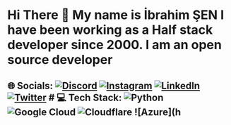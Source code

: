 # Hi There 👋  My name is İbrahim ŞEN I have been working as a Half stack developer since 2000. I am an open source developer



## 🌐 Socials: [![Discord](https://img.shields.io/badge/Discord-%237289DA.svg?logo=discord&logoColor=white)](https://discord.gg/https://discord.gg/k45RKzFk) [![Instagram](https://img.shields.io/badge/Instagram-%23E4405F.svg?logo=Instagram&logoColor=white)](https://instagram.com/https://instagram.com/miharbines) [![LinkedIn](https://img.shields.io/badge/LinkedIn-%230077B5.svg?logo=linkedin&logoColor=white)](https://linkedin.com/in/https://www.linkedin.com/in/miharbines/) [![Twitter](https://img.shields.io/badge/Twitter-%231DA1F2.svg?logo=Twitter&logoColor=white)](https://twitter.com/https://twitter.com/miharbines16)   # 💻 Tech Stack: ![Python](https://img.shields.io/badge/python-3670A0?style=for-the-badge&logo=python&logoColor=ffdd54) ![Google Cloud](https://img.shields.io/badge/Google%20Cloud-%234285F4.svg?style=for-the-badge&logo=google-cloud&logoColor=white) ![Cloudflare](https://img.shields.io/badge/Cloudflare-F38020?style=for-the-badge&logo=Cloudflare&logoColor=white) ![Azure](h
